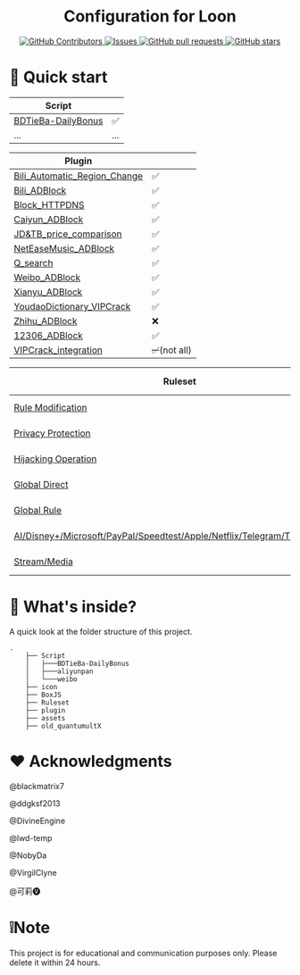 <h1 align="center">Configuration for Loon</h1>

  <p align="center">
    <a href="https://github.com/mortal0110/Configuration_for_Loon/graphs/contributors">
      <img alt="GitHub Contributors" src="https://img.shields.io/github/contributors/mortal0110/Configuration_for_Loon" />
    </a>
    <a href="https://github.com/mortal0110/Configuration_for_Loon/issues">
      <img alt="Issues" src="https://img.shields.io/github/issues/mortal0110/Configuration_for_Loon?color=0088ff" />
    </a>
    <a href="https://github.com/mortal0110/Configuration_for_Loon/pulls">
      <img alt="GitHub pull requests" src="https://img.shields.io/github/issues-pr/mortal0110/Configuration_for_Loon?color=0088ff" />
    </a>
    <a href="https://github.com/mortal0110/Configuration_for_Loon/stars">
      <img alt="GitHub stars" src="https://img.shields.io/github/stars/mortal0110/Configuration_for_Loon?color=0088ff" />
    </a>
  </p>



# 🚀 Quick start

| Script                                                       |      |
| ------------------------------------------------------------ | ---- |
| [BDTieBa-DailyBonus](https://github.com/Mortal0110/Configuration_for_Loon/tree/main/Script/BDTieBa-DailyBonus) | ✅    |
| ...                                                          | ...  |

| Plugin                                                       |                |
| ------------------------------------------------------------ | -------------- |
| [Bili_Automatic_Region_Change](https://github.com/Mortal0110/Configuration_for_Loon/blob/main/plugin/Bili_Auto_Regions.plugin) | ✅              |
| [Bili_ADBlock](https://github.com/Mortal0110/Configuration_for_Loon/blob/main/plugin/bilibili_phone_removeads.plugin) | ✅              |
| [Block_HTTPDNS](https://github.com/Mortal0110/Configuration_for_Loon/blob/main/plugin/Block_HTTPDNS.plugin) | ✅              |
| [Caiyun_ADBlock](https://github.com/Mortal0110/Configuration_for_Loon/blob/main/plugin/CaiYunAds.plugin) | ✅              |
| [JD&TB_price_comparison](https://github.com/Mortal0110/Configuration_for_Loon/blob/main/plugin/JD_TB_price.plugin) | ✅              |
| [NetEaseMusic_ADBlock](https://github.com/Mortal0110/Configuration_for_Loon/blob/main/plugin/NeteaseCloudMusic_remove_ads.plugin) | ✅              |
| [Q_search](https://github.com/Mortal0110/Configuration_for_Loon/blob/main/plugin/Q_search.plugin) | ✅              |
| [Weibo_ADBlock](https://github.com/Mortal0110/Configuration_for_Loon/blob/main/plugin/Weibo.plugin) | ✅              |
| [Xianyu_ADBlock](None)                                       | ✅              |
| [YoudaoDictionary_VIPCrack](https://github.com/Mortal0110/Configuration_for_Loon/blob/main/plugin/ydcd.plugin) | ✅              |
| [Zhihu_ADBlock](https://github.com/Mortal0110/Configuration_for_Loon/blob/main/plugin/zhihu_plus.plugin) | ❌              |
| [12306_ADBlock](https://github.com/Mortal0110/Configuration_for_Loon/blob/main/plugin/12306_remove_ads.plugin) | ✅              |
| [VIPCrack_integration](https://github.com/Mortal0110/Configuration_for_Loon/blob/main/plugin/VIP.plugin) | ~~✅~~(not all) |

| Ruleset                                                      | Update-time  |
| ------------------------------------------------------------ | ------------ |
| [Rule Modification](https://github.com/Mortal0110/Configuration_for_Loon/blob/main/Ruleset/Unbreak.list) | Jun 21, 2023 |
| [Privacy Protection](https://github.com/Mortal0110/Configuration_for_Loon/blob/main/Ruleset/Privacy.list) | Jun 21, 2023 |
| [Hijacking Operation](https://github.com/Mortal0110/Configuration_for_Loon/blob/main/Ruleset/Hijacking.list) | Jun 21, 2023 |
| [Global Direct](https://github.com/Mortal0110/Configuration_for_Loon/blob/main/Ruleset/China.list) | Jun 26, 2023 |
| [Global Rule](https://github.com/Mortal0110/Configuration_for_Loon/blob/main/Ruleset/Global.list) | Jun 21, 2023 |
| [AI/Disney+/Microsoft/PayPal/Speedtest/Apple/Netflix/Telegram/Tiktok/Wechat](https://github.com/Mortal0110/Configuration_for_Loon/tree/main/Ruleset) | Jun 26, 2023 |
| [Stream/Media](https://github.com/Mortal0110/Configuration_for_Loon/tree/main/Ruleset) | Jun 21, 2023 |



# 📂 What's inside?

A quick look at the folder structure of this project.

``` 
.
    ├── Script
    │   ├───BDTieBa-DailyBonus
    │   ├───aliyunpan
    │   └───weibo
    ├── icon
    ├── BoxJS
    ├── Ruleset
    ├── plugin
    ├── assets
    ├── old_quantumultX
```





# ❤️ Acknowledgments

@blackmatrix7

@ddgksf2013

@DivineEngine

@lwd-temp

@NobyDa

@VirgilClyne

@可莉🅥

# ❕Note

This project is for educational and communication purposes only. Please delete it within 24 hours.
